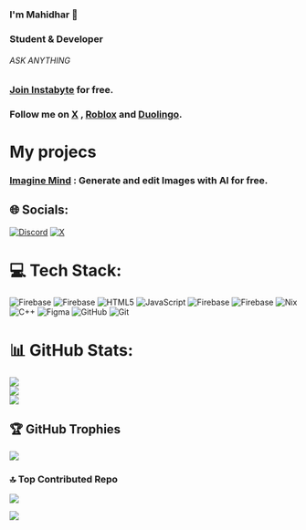 ### I'm Mahidhar 🙋

### Student & Developer 

###### ASK ANYTHING

### [Join Instabyte](https://instabyte.io/subscribe?ref=QLDhFyXXv0) for free.

### Follow me on [X](https://x.com/Mahidhar_001) , [Roblox](https://www.roblox.com/users/8515266461/profile) and [Duolingo](https://www.duolingo.com/profile/Mahidhar0).

# My projecs

### [Imagine Mind](https://imagine-mind.web.app) : Generate and edit Images with AI for free.

## 🌐 Socials:
[![Discord](https://img.shields.io/badge/Discord-%237289DA.svg?logo=discord&logoColor=white)](https://discord.gg/1396512147193856034) [![X](https://img.shields.io/badge/X-black.svg?logo=X&logoColor=white)](https://x.com/@Mahidhar_001) 

# 💻 Tech Stack:
![Firebase](https://img.shields.io/badge/firebase-%23039BE5.svg?style=for-the-badge&logo=firebase) ![Firebase](https://img.shields.io/badge/firebase-a08021?style=for-the-badge&logo=firebase&logoColor=ffcd34) ![HTML5](https://img.shields.io/badge/html5-%23E34F26.svg?style=for-the-badge&logo=html5&logoColor=white) ![JavaScript](https://img.shields.io/badge/javascript-%23323330.svg?style=for-the-badge&logo=javascript&logoColor=%23F7DF1E) ![Firebase](https://img.shields.io/badge/firebase-%23039BE5.svg?style=for-the-badge&logo=firebase) ![Firebase](https://img.shields.io/badge/firebase-a08021?style=for-the-badge&logo=firebase&logoColor=ffcd34) ![Nix](https://img.shields.io/badge/NIX-5277C3.svg?style=for-the-badge&logo=NixOS&logoColor=white) ![C++](https://img.shields.io/badge/c++-%2300599C.svg?style=for-the-badge&logo=c%2B%2B&logoColor=white) ![Figma](https://img.shields.io/badge/figma-%23F24E1E.svg?style=for-the-badge&logo=figma&logoColor=white) ![GitHub](https://img.shields.io/badge/github-%23121011.svg?style=for-the-badge&logo=github&logoColor=white) ![Git](https://img.shields.io/badge/git-%23F05033.svg?style=for-the-badge&logo=git&logoColor=white)

# 📊 GitHub Stats:
![](https://github-readme-stats.vercel.app/api?username=Mahidhar001&theme=dark&hide_border=false&include_all_commits=false&count_private=false)<br/>
![](https://nirzak-streak-stats.vercel.app/?user=Mahidhar001&theme=dark&hide_border=false)<br/>
![](https://github-readme-stats.vercel.app/api/top-langs/?username=Mahidhar001&theme=dark&hide_border=false&include_all_commits=false&count_private=false&layout=compact)

## 🏆 GitHub Trophies
![](https://github-profile-trophy.vercel.app/?username=Mahidhar001&theme=radical&no-frame=false&no-bg=true&margin-w=4)

### 🔝 Top Contributed Repo
![](https://github-contributor-stats.vercel.app/api?username=Mahidhar001&limit=5&theme=dark&combine_all_yearly_contributions=true)

[![](https://visitcount.itsvg.in/api?id=Mahidhar001&icon=0&color=0)](https://visitcount.itsvg.in)
